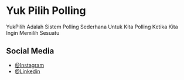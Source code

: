 # Yuk Pilih Polling

YukPilih Adalah Sistem Polling Sederhana Untuk Kita Polling Ketika Kita Ingin Memilih Sesuatu

## Social Media

- [@Instagram](https://www.instagram.com/inirsylohjing/)
- [@Linkedin](https://www.linkedin.com/in/rasya-pratama-880bbb253/)
